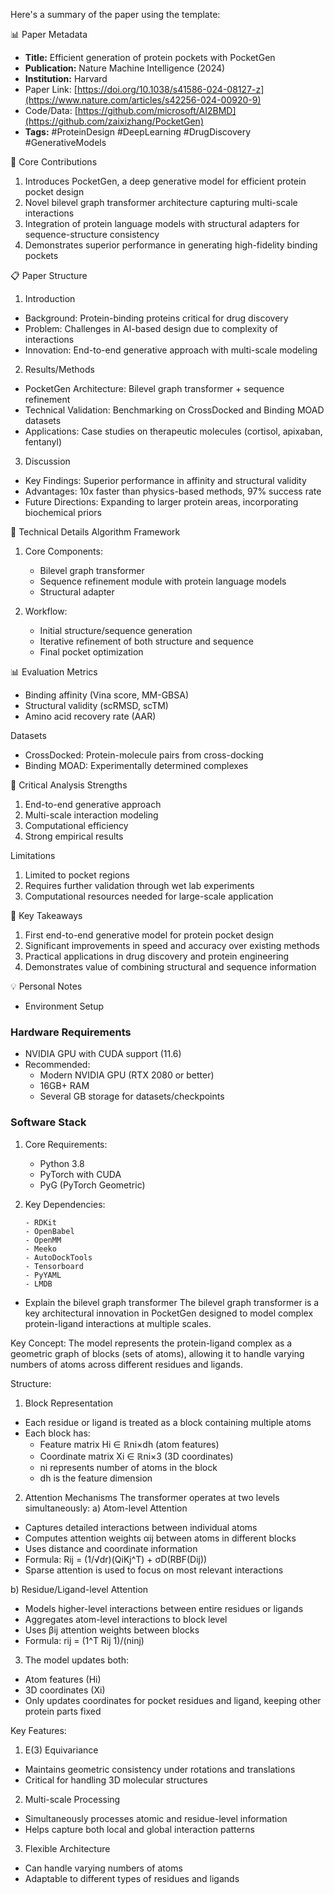 Here's a summary of the paper using the template:

📊 Paper Metadata
* **Title:** Efficient generation of protein pockets with PocketGen
* **Publication:** Nature Machine Intelligence (2024)
* **Institution:** Harvard
* Paper Link: [https://doi.org/10.1038/s41586-024-08127-z](https://www.nature.com/articles/s42256-024-00920-9)
* Code/Data: [https://github.com/microsoft/AI2BMD](https://github.com/zaixizhang/PocketGen)
* **Tags:** #ProteinDesign #DeepLearning #DrugDiscovery #GenerativeModels

🎯 Core Contributions
1. Introduces PocketGen, a deep generative model for efficient protein pocket design
2. Novel bilevel graph transformer architecture capturing multi-scale interactions
3. Integration of protein language models with structural adapters for sequence-structure consistency
4. Demonstrates superior performance in generating high-fidelity binding pockets

📋 Paper Structure
1. Introduction
* Background: Protein-binding proteins critical for drug discovery
* Problem: Challenges in AI-based design due to complexity of interactions
* Innovation: End-to-end generative approach with multi-scale modeling

2. Results/Methods
* PocketGen Architecture: Bilevel graph transformer + sequence refinement
* Technical Validation: Benchmarking on CrossDocked and Binding MOAD datasets
* Applications: Case studies on therapeutic molecules (cortisol, apixaban, fentanyl)

3. Discussion
* Key Findings: Superior performance in affinity and structural validity
* Advantages: 10x faster than physics-based methods, 97% success rate
* Future Directions: Expanding to larger protein areas, incorporating biochemical priors

🔬 Technical Details
Algorithm Framework
1. Core Components:
   * Bilevel graph transformer
   * Sequence refinement module with protein language models
   * Structural adapter

2. Workflow:
   * Initial structure/sequence generation
   * Iterative refinement of both structure and sequence
   * Final pocket optimization

📊 Evaluation
Metrics
* Binding affinity (Vina score, MM-GBSA)
* Structural validity (scRMSD, scTM)
* Amino acid recovery rate (AAR)

Datasets
* CrossDocked: Protein-molecule pairs from cross-docking
* Binding MOAD: Experimentally determined complexes

💭 Critical Analysis
Strengths
1. End-to-end generative approach
2. Multi-scale interaction modeling
3. Computational efficiency
4. Strong empirical results

Limitations
1. Limited to pocket regions
2. Requires further validation through wet lab experiments
3. Computational resources needed for large-scale application

📌 Key Takeaways
1. First end-to-end generative model for protein pocket design
2. Significant improvements in speed and accuracy over existing methods
3. Practical applications in drug discovery and protein engineering
4. Demonstrates value of combining structural and sequence information

💡 Personal Notes
* Environment Setup
### Hardware Requirements
- NVIDIA GPU with CUDA support (11.6)
- Recommended:
  - Modern NVIDIA GPU (RTX 2080 or better)
  - 16GB+ RAM
  - Several GB storage for datasets/checkpoints

### Software Stack
1. Core Requirements:
   - Python 3.8
   - PyTorch with CUDA
   - PyG (PyTorch Geometric)

2. Key Dependencies:
   ```
   - RDKit
   - OpenBabel 
   - OpenMM
   - Meeko
   - AutoDockTools
   - Tensorboard
   - PyYAML
   - LMDB
   ```
* Explain the bilevel graph transformer
The bilevel graph transformer is a key architectural innovation in PocketGen designed to model complex protein-ligand interactions at multiple scales.

Key Concept:
The model represents the protein-ligand complex as a geometric graph of blocks (sets of atoms), allowing it to handle varying numbers of atoms across different residues and ligands.

Structure:
1. Block Representation
  - Each residue or ligand is treated as a block containing multiple atoms
  - Each block has:
    - Feature matrix Hi ∈ ℝni×dh (atom features)
    - Coordinate matrix Xi ∈ ℝni×3 (3D coordinates)
    - ni represents number of atoms in the block
    - dh is the feature dimension

2. Attention Mechanisms The transformer operates at two levels simultaneously:
a) Atom-level Attention
  - Captures detailed interactions between individual atoms
  - Computes attention weights αij between atoms in different blocks
  - Uses distance and coordinate information
  - Formula: Rij = (1/√dr)(QiKj^T) + σD(RBF(Dij))
  - Sparse attention is used to focus on most relevant interactions

b) Residue/Ligand-level Attention
  - Models higher-level interactions between entire residues or ligands
  - Aggregates atom-level interactions to block level
  - Uses βij attention weights between blocks
  - Formula: rij = (1^T Rij 1)/(ninj)

3. The model updates both:
  - Atom features (Hi)
  - 3D coordinates (Xi)
  - Only updates coordinates for pocket residues and ligand, keeping other protein parts fixed

Key Features:
1. E(3) Equivariance
  - Maintains geometric consistency under rotations and translations
  - Critical for handling 3D molecular structures
2. Multi-scale Processing
  - Simultaneously processes atomic and residue-level information
  - Helps capture both local and global interaction patterns
3. Flexible Architecture
  - Can handle varying numbers of atoms
  - Adaptable to different types of residues and ligands

